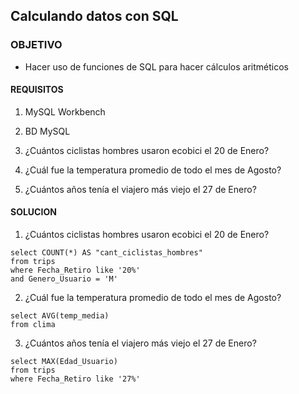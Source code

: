## Calculando datos con SQL

### OBJETIVO 
 - Hacer uso de funciones de SQL para hacer cálculos aritméticos

#### REQUISITOS 
1. MySQL Workbench
2. BD MySQL

1. ¿Cuántos ciclistas hombres usaron ecobici el 20 de Enero?
2. ¿Cuál fue la temperatura promedio de todo el mes de Agosto?
3. ¿Cuántos años tenía el viajero más viejo el 27 de Enero?

#### SOLUCION
1. ¿Cuántos ciclistas hombres usaron ecobici el 20 de Enero?
```
select COUNT(*) AS "cant_ciclistas_hombres"
from trips
where Fecha_Retiro like '20%'
and Genero_Usuario = 'M'
```
2. ¿Cuál fue la temperatura promedio de todo el mes de Agosto?
```
select AVG(temp_media)
from clima
```
3. ¿Cuántos años tenía el viajero más viejo el 27 de Enero?
```
select MAX(Edad_Usuario)
from trips
where Fecha_Retiro like '27%'
```



